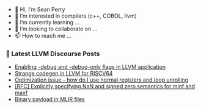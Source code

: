 - 👋 Hi, I’m Sean Perry
- 👀 I’m interested in compilers (c++, COBOL, llvm)
- 🌱 I’m currently learning ...
- 💞️ I’m looking to collaborate on ...
- 📫 How to reach me ...

<!---
s66perry/s66perry is a ✨ special ✨ repository because its `README.md` (this file) appears on your GitHub profile.
You can click the Preview link to take a look at your changes.
--->
### 📕 Latest LLVM Discourse Posts

<!-- DISCOURSE-LLVM:START -->
- [Enabling -debug and -debug-only flags in LLVM application](https://discourse.llvm.org/t/enabling-debug-and-debug-only-flags-in-llvm-application/67534#post_6)
- [Strange codegen in LLVM for RISCV64](https://discourse.llvm.org/t/strange-codegen-in-llvm-for-riscv64/67536#post_3)
- [Optimization issue - how do I use normal registers and loop unrolling](https://discourse.llvm.org/t/optimization-issue-how-do-i-use-normal-registers-and-loop-unrolling/67533#post_2)
- [[RFC] Explicitly specifying NaN and signed zero semantics for minf and maxf](https://discourse.llvm.org/t/rfc-explicitly-specifying-nan-and-signed-zero-semantics-for-minf-and-maxf/67539#post_3)
- [Binary payload in MLIR files](https://discourse.llvm.org/t/binary-payload-in-mlir-files/67529#post_5)
<!-- DISCOURSE-LLVM:END -->
